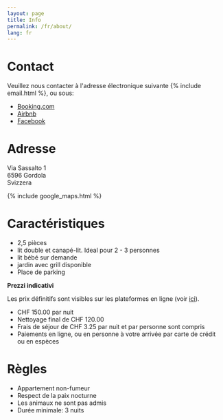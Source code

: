 ```yaml
---
layout: page
title: Info
permalink: /fr/about/
lang: fr
---
```


# Contact

Veuillez nous contacter à l'adresse électronique suivante {% include email.html %}, ou sous:
* [Booking.com](https://www.booking.com/hotel/ch/dasana.html)
* [Airbnb](https://airbnb.com/h/dasana)
* [Facebook](https://www.facebook.com/ch.dasana)

# Adresse

Via Sassalto 1<br>
6596 Gordola<br>
Svizzera

{% include google_maps.html %}

# Caractéristiques

* 2,5 pièces
* lit double et canapé-lit. Ideal pour 2 - 3 personnes
* lit bébé sur demande
* jardin avec grill disponible
* Place de parking

**Prezzi indicativi**

Les prix définitifs sont visibles sur les plateformes en ligne (voir [ici](#contact)).

* CHF 150.00 par nuit
* Nettoyage final de CHF 120.00
* Frais de séjour de CHF 3.25 par nuit et par personne sont compris
* Paiements en ligne, ou en personne à votre arrivée par carte de crédit ou en espèces

# Règles

* Appartement non-fumeur
* Respect de la paix nocturne
* Les animaux ne sont pas admis
* Durée minimale: 3 nuits